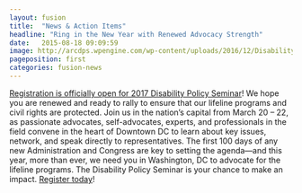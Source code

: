 ```yaml
---
layout: fusion
title:  "News & Action Items"
headline: "Ring in the New Year with Renewed Advocacy Strength"
date:   2015-08-18 09:09:59
image: http://arcdps.wpengine.com/wp-content/uploads/2016/12/Disability-Policy-Seminar-Logo-for-website.jpg
pageposition: first
categories: fusion-news
---
```

<a href="http://disabilitypolicyseminar.org">Registration is officially open for 2017 Disability Policy Seminar</a>! We hope you are renewed and ready to rally to ensure that our lifeline programs and civil rights are protected. Join us in the nation’s capital from March 20 – 22, as passionate advocates, self-advocates, experts, and professionals in the field convene in the heart of Downtown DC to learn about key issues, network, and speak directly to representatives. The first 100 days of any new Administration and Congress are key to setting the agenda—and this year, more than ever, we need you in Washington, DC to advocate for the lifeline programs. The Disability Policy Seminar is your chance to make an impact. <a href="http://disabilitypolicyseminar.org/register">Register today</a>!
